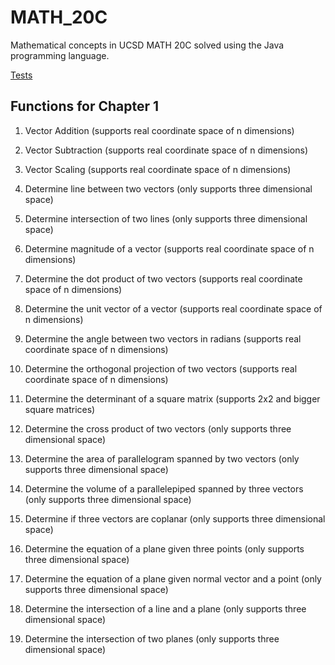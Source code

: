 # MATH_20C

Mathematical concepts in UCSD MATH 20C solved using the Java programming language.

[Tests](https://docs.google.com/document/d/1peaTH3GKV6FmaQ-HdkAiHr02Tpsxusfu4oGaC5pZXBs/edit?usp=sharing)

## Functions for Chapter 1

1. Vector Addition (supports real coordinate space of n dimensions)

2. Vector Subtraction (supports real coordinate space of n dimensions)

3. Vector Scaling (supports real coordinate space of n dimensions)

4. Determine line between two vectors (only supports three dimensional space)

5. Determine intersection of two lines (only supports three dimensional space)

6. Determine magnitude of a vector (supports real coordinate space of n dimensions)

7. Determine the dot product of two vectors (supports real coordinate space of n dimensions)

8. Determine the unit vector of a vector (supports real coordinate space of n dimensions)

9. Determine the angle between two vectors in radians (supports real coordinate space of n dimensions)

10. Determine the orthogonal projection of two vectors (supports real coordinate space of n dimensions)

11. Determine the determinant of a square matrix (supports 2x2 and bigger square matrices)

12. Determine the cross product of two vectors (only supports three dimensional space)

13. Determine the area of parallelogram spanned by two vectors (only supports three dimensional space)

14. Determine the volume of a parallelepiped spanned by three vectors (only supports three dimensional space)

15. Determine if three vectors are coplanar (only supports three dimensional space)

16. Determine the equation of a plane given three points (only supports three dimensional space)

17. Determine the equation of a plane given normal vector and a point (only supports three dimensional space)

18. Determine the intersection of a line and a plane (only supports three dimensional space)

19. Determine the intersection of two planes (only supports three dimensional space)
